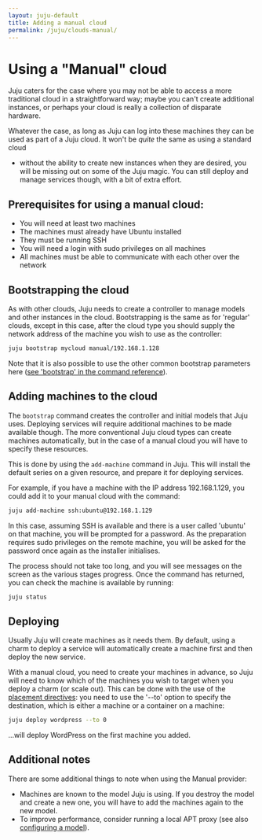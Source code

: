 ```yaml
---
layout: juju-default
title: Adding a manual cloud
permalink: /juju/clouds-manual/
---
```


# Using a "Manual" cloud

Juju caters for the 
case where you may not be able to access a more traditional cloud in a 
straightforward way; maybe you can't create additional instances, or perhaps 
your cloud is really a collection of disparate hardware.

Whatever the case, as long as Juju can log into these machines they can be used 
as part of a Juju cloud. It won't be _quite_ the same as using a standard cloud
- without the ability to create new instances when they are desired, you will
be missing out on some of the Juju magic. You can still deploy and manage 
services though, with a bit of extra effort.

## Prerequisites for using a manual cloud:

  - You will need at least two machines
  - The machines must already have Ubuntu installed
  - They must be running SSH
  - You will need a login with sudo privileges on all machines
  - All machines must be able to communicate with each other over the network

## Bootstrapping the cloud

As with other clouds, Juju needs to create a controller to manage models and 
other instances in the cloud. Bootstrapping is the same as for 'regular' 
clouds, except in this case, after the cloud type you should supply the network 
address of the machine you wish to use as the controller:

```bash
juju bootstrap mycloud manual/192.168.1.128
```

Note that it is also possible to use the other common bootstrap parameters here
([see 'bootstrap' in the command reference][commands]).

## Adding machines to the cloud

The `bootstrap` command creates the controller and initial models that Juju
uses. Deploying services will require additional machines to be made available
though. The more conventional Juju cloud types can create machines
automatically, but in the case of a manual cloud you will have to specify these
resources.

This is done by using the `add-machine` command in Juju. This will install the 
default series on a given resource, and prepare it for
deploying services.

For example, if you have a machine with the IP address 192.168.1.129, you could 
add it to your manual cloud with the command:

```bash
juju add-machine ssh:ubuntu@192.168.1.129
```

In this case, assuming SSH is available and there is a user called 'ubuntu' on
that machine, you will be prompted for a password. As the preparation requires
sudo privileges on the remote machine, you will be asked for the password once
again as the installer initialises.

The process should not take too long, and you will see messages on the screen as
the various stages progress. Once the command has returned, you can check 
the machine is available by running:

```bash
juju status
```

## Deploying 

Usually Juju will create machines as it needs them. By default, using a charm
to deploy a service will automatically create a machine first and then 
deploy the new service. 

With a manual cloud, you need to create your machines in advance, so Juju will
need to know which of the machines you wish to target when you deploy a charm
(or scale out). This can be done with the use of the
[placement directives][placement]: you need to use the 
'--to' option to specify the destination, which is either a machine or a 
container on a machine:

```bash
juju deploy wordpress --to 0
```
...will deploy WordPress on the first machine you added.

## Additional notes

There are some additional things to note when using the Manual provider:

 - Machines are known to the model Juju is using. If you destroy the model and 
   create a new one, you will have to add the machines again to the new model.
 - To improve performance, consider running a local APT proxy (see also
   [configuring a model][models-config]).



[models-config]: ./models-config.html
[placement]: ./charms-deploying#deploying-to-specific-machines-and-containers
[commands]: ./commands.html